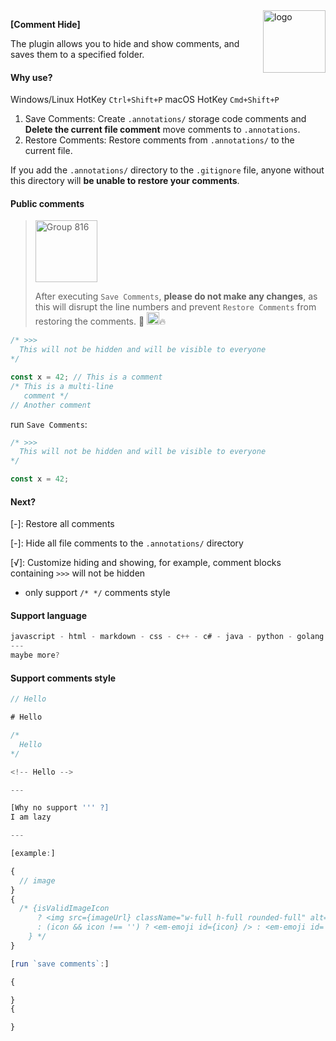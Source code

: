 <img alt="logo" style="float: center;right: 0px" src="https://github.com/user-attachments/assets/fe240bc6-5149-4350-bf5c-5a51ea0bd7e4" width="100" div align=right>
<p></p>

**[Comment Hide]**

The plugin allows you to hide and show comments, and saves them to a specified folder.

#### Why use?

Windows/Linux HotKey `Ctrl+Shift+P` macOS HotKey `Cmd+Shift+P`

1. Save Comments: Create `.annotations/` storage code comments and **Delete the current file comment** move comments to `.annotations`.
2. Restore Comments: Restore comments from `.annotations/` to the current file.

If you add the `.annotations/` directory to the `.gitignore` file, anyone without this directory will **be unable to restore your comments**.

#### Public comments

> <img width="99" alt="Group 816" src="https://github.com/user-attachments/assets/150d5dd1-170d-4ebb-9b5b-b7949cb8eed0" />
>
> After executing `Save Comments`, **please do not make any changes**, as this will disrupt the line numbers and prevent `Restore Comments` from restoring the comments. 👊 <img src="https://github.githubassets.com/images/icons/emoji/octocat.png" style="width:20px">🔥

```js
/* >>>
  This will not be hidden and will be visible to everyone
*/

const x = 42; // This is a comment
/* This is a multi-line
   comment */
// Another comment
```

run `Save Comments`:

```js
/* >>>
  This will not be hidden and will be visible to everyone
*/

const x = 42;


```

#### Next?

[-]: Restore all comments

[-]: Hide all file comments to the `.annotations/` directory

[√]: Customize hiding and showing, for example, comment blocks containing `>>>` will not be hidden
- only support `/* */` comments style

#### Support language

```js
javascript - html - markdown - css - c++ - c# - java - python - golang - rust - ruby - jsx/tsx
---
maybe more?
```

#### Support comments style

```js
// Hello

# Hello

/*
  Hello
*/

<!-- Hello -->

---

[Why no support ''' ?]
I am lazy

---

[example:]

{
  // image
}
{
  /* {isValidImageIcon
      ? <img src={imageUrl} className="w-full h-full rounded-full" alt="answer icon" />
      : (icon && icon !== '') ? <em-emoji id={icon} /> : <em-emoji id='🤖' />
    } */
}

[run `save comments`:]

{

}
{

}

```
